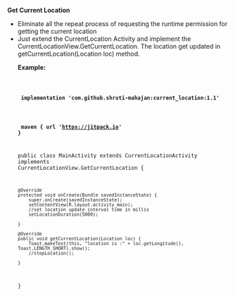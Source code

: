 <b>Get Current Location</b>
<p><ul>
<li>Eliminate all the repeat process of requesting the runtime permission for getting the current location</li>
<li>Just extend the CurrentLocation Activity and implement the CurrentLocationView.GetCurrentLocation. The location get updated in getCurrentLocation(Location loc) method.</li>
</p>





<b>Example:</b><br/>
<code><br/>
   
   
   <b>    implementation 'com.github.shruti-mahajan:current_location:1.1' </b> <br/>
	
   <b>  maven { url 'https://jitpack.io' }  </b> <br/>
   

public class MainActivity extends CurrentLocationActivity implements  CurrentLocationView.GetCurrentLocation {

   
    @Override
    protected void onCreate(Bundle savedInstanceState) {
        super.onCreate(savedInstanceState);
        setContentView(R.layout.activity_main);
        //set location update interval time in millis
        setLocationDuration(5000);
        
    }

    @Override
    public void getCurrentLocation(Location loc) {
        Toast.makeText(this, "location is :" + loc.getLongitude(), Toast.LENGTH_SHORT).show();
        //stopLocation();

    }


}
</code>
